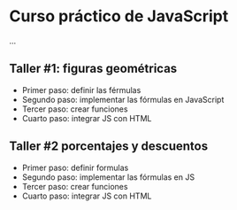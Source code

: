 # Curso práctico de JavaScript

...

## Taller #1: figuras geométricas

- Primer paso: definir las férmulas
- Segundo paso: implementar las fórmulas en JavaScript
- Tercer paso: crear funciones
- Cuarto paso: integrar JS con HTML 


## Taller #2 porcentajes y descuentos

- Primer paso: definir formulas
- Segundo paso: implementar las fórmulas en JS
- Tercer paso: crear funciones
- Cuarto paso: integrar JS con HTML
